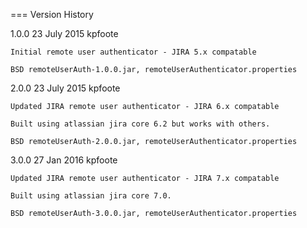 === Version History

1.0.0  23 July 2015  kpfoote

    Initial remote user authenticator - JIRA 5.x compatable

    BSD remoteUserAuth-1.0.0.jar, remoteUserAuthenticator.properties

2.0.0  23 July 2015 kpfoote

    Updated JIRA remote user authenticator - JIRA 6.x compatable

    Built using atlassian jira core 6.2 but works with others.

    BSD remoteUserAuth-2.0.0.jar, remoteUserAuthenticator.properties

3.0.0  27 Jan 2016 kpfoote

    Updated JIRA remote user authenticator - JIRA 7.x compatable

    Built using atlassian jira core 7.0.

    BSD remoteUserAuth-3.0.0.jar, remoteUserAuthenticator.properties

